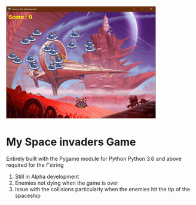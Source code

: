 <h1><img src="game.PNG" alt="game preview" width="400" height="300"/></h1>
<h1>My Space invaders Game</h1>
<p>Entirely built with the Pygame module for Python
Python 3.6 and above required for the f'string
  <ol>
    <li>Still in Alpha development</li>
    <li>Enemies not dying when the game is over</li>
    <li>Issue with the collisions particularly when the enemies hit the tip of the spaceship</li>
    </ol>
 </p>
